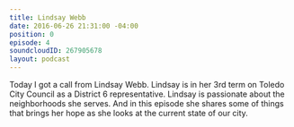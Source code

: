 ```yaml
---
title: Lindsay Webb
date: 2016-06-26 21:31:00 -04:00
position: 0
episode: 4
soundcloudID: 267905678
layout: podcast
---
```


Today I got a call from Lindsay Webb. Lindsay is in her 3rd term on Toledo City Council as a District 6 representative. Lindsay is passionate about the neighborhoods she serves. And in this episode she shares some of things that brings her hope as she looks at the current state of our city.
